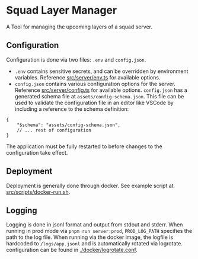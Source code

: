 # Squad Layer Manager

A Tool for managing the upcoming layers of a squad server.

## Configuration

Configuration is done via two files: `.env` and `config.json`.

- `.env` contains sensitive secrets, and can be overridden by environment
  variables. Reference [src/server/env.ts](src/server/env.ts) for available
  options.
- `config.json` contains various configuration options for the server. Reference
  [src/server/config.ts](src/server/config.ts) for available options.
  `config.json` has a generated schema file at `assets/config-schema.json`. This
  file can be used to validate the configuration file in an editor like VSCode
  by including a reference to the schema definition:

```json5
{
    "$schema": "assets/config-schema.json",
    // ... rest of configuration
}
```

The application must be fully restarted to before changes to the configuration
take effect.

## Deployment

Deployment is generally done through docker. See example script at
[src/scripts/docker-run.sh](src/scripts/docker-run.sh).

## Logging

Logging is done in jsonl format and output from stdout and stderr. When running
in prod mode via `pnpm run server:prod`, `PROD_LOG_PATH` specifies the path to
the log file. When running via the docker image, the logfile is hardcoded to
`/logs/app.jsonl` and is automatically rotated via logrotate. configuration can
be found in [./docker/logrotate.conf](./docker/logrotate.conf).

